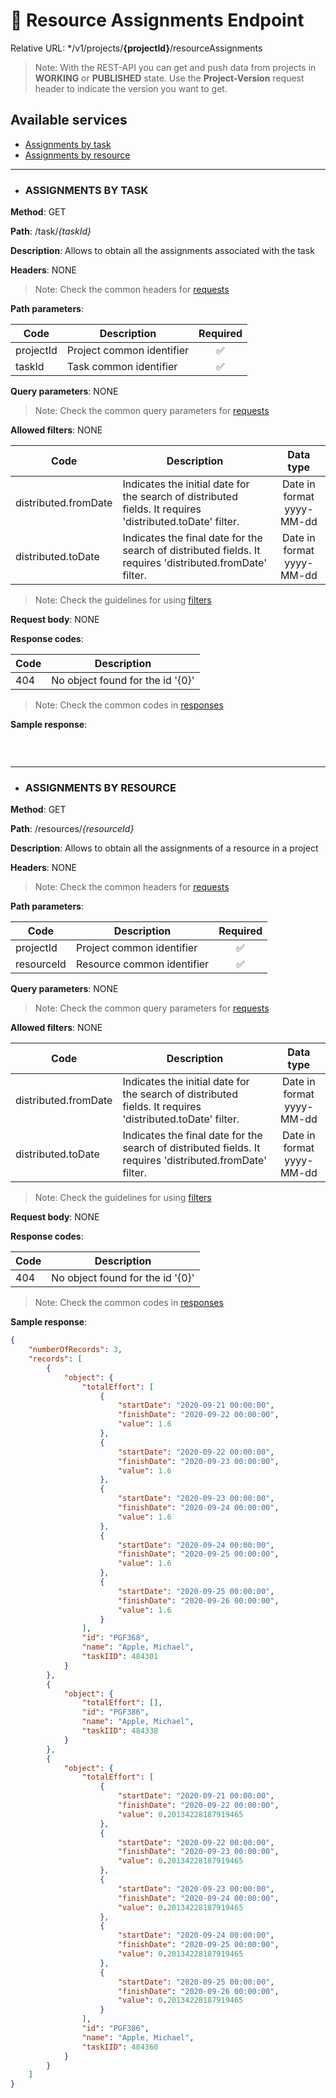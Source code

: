 # :construction_worker: Resource Assignments Endpoint
Relative URL: */v1/projects/**{projectId}**/resourceAssignments

> Note: With the REST-API you can get and push data from projects in **WORKING** or **PUBLISHED** state. Use the __Project-Version__ request header to indicate the version you want to get.

## Available services
  - [Assignments by task](#assignments-by-task)
  - [Assignments by resource](#assignments-by-resource)

---
- ### ASSIGNMENTS BY TASK

**Method**: GET

**Path**: /task/*{taskId}*

**Description**: Allows to obtain all the assignments associated with the task	

**Headers**: NONE
> Note: Check the common headers for [requests](README.md#generating-your-request)

**Path parameters**:

| Code | Description | Required |
| --- | --- | :---: |
| projectId | Project common identifier | :white_check_mark: |
| taskId | Task common identifier | :white_check_mark: |

**Query parameters**: NONE
> Note: Check the common query parameters for [requests](README.md#generating-your-request)

**Allowed filters**: NONE

| Code | Description | Data type |
| --- | --- | :---: |
| distributed.fromDate | Indicates the initial date for the search of distributed fields. It requires 'distributed.toDate' filter. | Date in format yyyy-MM-dd |
| distributed.toDate | Indicates the final date for the search of distributed fields. It requires 'distributed.fromDate' filter. | Date in format yyyy-MM-dd |

> Note: Check the guidelines for using [filters](filter.md)

**Request body**: NONE

**Response codes**:

| Code | Description |
| --- | --- |
| 404 | No object found for the id '{0}' |

> Note: Check the common codes in [responses](README.md#processing-your-response)

**Sample response**:

```json

```
<br/>

---

- ### ASSIGNMENTS BY RESOURCE

**Method**: GET

**Path**: /resources/*{resourceId}*

**Description**: Allows to obtain all the assignments of a resource in a project	

**Headers**: NONE
> Note: Check the common headers for [requests](README.md#generating-your-request)

**Path parameters**:

| Code | Description | Required |
| --- | --- | :---: |
| projectId | Project common identifier | :white_check_mark: |
| resourceId | Resource common identifier | :white_check_mark: |

**Query parameters**: NONE
> Note: Check the common query parameters for [requests](README.md#generating-your-request)

**Allowed filters**: NONE

| Code | Description | Data type |
| --- | --- | :---: |
| distributed.fromDate | Indicates the initial date for the search of distributed fields. It requires 'distributed.toDate' filter. | Date in format yyyy-MM-dd |
| distributed.toDate | Indicates the final date for the search of distributed fields. It requires 'distributed.fromDate' filter. | Date in format yyyy-MM-dd |

> Note: Check the guidelines for using [filters](filter.md)

**Request body**: NONE

**Response codes**:

| Code | Description |
| --- | --- |
| 404 | No object found for the id '{0}' |

> Note: Check the common codes in [responses](README.md#processing-your-response)

**Sample response**:

```json
{
    "numberOfRecords": 3,
    "records": [
        {
            "object": {
                "totalEffort": [
                    {
                        "startDate": "2020-09-21 00:00:00",
                        "finishDate": "2020-09-22 00:00:00",
                        "value": 1.6
                    },
                    {
                        "startDate": "2020-09-22 00:00:00",
                        "finishDate": "2020-09-23 00:00:00",
                        "value": 1.6
                    },
                    {
                        "startDate": "2020-09-23 00:00:00",
                        "finishDate": "2020-09-24 00:00:00",
                        "value": 1.6
                    },
                    {
                        "startDate": "2020-09-24 00:00:00",
                        "finishDate": "2020-09-25 00:00:00",
                        "value": 1.6
                    },
                    {
                        "startDate": "2020-09-25 00:00:00",
                        "finishDate": "2020-09-26 00:00:00",
                        "value": 1.6
                    }
                ],
                "id": "PGF368",
                "name": "Apple, Michael",
                "taskIID": 484301
            }
        },
        {
            "object": {
                "totalEffort": [],
                "id": "PGF386",
                "name": "Apple, Michael",
                "taskIID": 484338
            }
        },
        {
            "object": {
                "totalEffort": [
                    {
                        "startDate": "2020-09-21 00:00:00",
                        "finishDate": "2020-09-22 00:00:00",
                        "value": 0.20134228187919465
                    },
                    {
                        "startDate": "2020-09-22 00:00:00",
                        "finishDate": "2020-09-23 00:00:00",
                        "value": 0.20134228187919465
                    },
                    {
                        "startDate": "2020-09-23 00:00:00",
                        "finishDate": "2020-09-24 00:00:00",
                        "value": 0.20134228187919465
                    },
                    {
                        "startDate": "2020-09-24 00:00:00",
                        "finishDate": "2020-09-25 00:00:00",
                        "value": 0.20134228187919465
                    },
                    {
                        "startDate": "2020-09-25 00:00:00",
                        "finishDate": "2020-09-26 00:00:00",
                        "value": 0.20134228187919465
                    }
                ],
                "id": "PGF386",
                "name": "Apple, Michael",
                "taskIID": 484360
            }
        }
    ]
}
```
